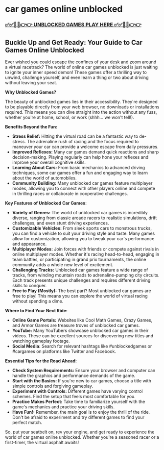 # car games online unblocked

### [✅✅🔴🔴👉👉 UNBLOCKED GAMES PLAY HERE ✅✅🔴🔴👉👉](https://topstoryindia.com)

## Buckle Up and Get Ready: Your Guide to Car Games Online Unblocked

Ever wished you could escape the confines of your desk and zoom around a virtual racetrack? The world of online car games unblocked is just waiting to ignite your inner speed demon! These games offer a thrilling way to unwind, challenge yourself, and even learn a thing or two about driving without leaving your seat.

**Why Unblocked Games?**

The beauty of unblocked games lies in their accessibility. They're designed to be playable directly from your web browser, no downloads or installations required. This means you can dive straight into the action without any fuss, whether you're at home, school, or work (shhh... we won't tell!). 

**Benefits Beyond the Fun:**

* **Stress Relief:**  Hitting the virtual road can be a fantastic way to de-stress. The adrenaline rush of racing and the focus required to maneuver your car can provide a welcome escape from daily pressures.
* **Improved Reflexes:**  Many car games demand quick reactions and sharp decision-making. Playing regularly can help hone your reflexes and improve your overall cognitive skills.
* **Learning About Cars:**  From basic mechanics to advanced driving techniques, some car games offer a fun and engaging way to learn about the world of automobiles.
* **Community Building:**  Many unblocked car games feature multiplayer modes, allowing you to connect with other players online and compete in thrilling races or collaborate in cooperative challenges. 

**Key Features of Unblocked Car Games:**

* **Variety of Genres:** The world of unblocked car games is incredibly diverse, ranging from classic arcade racers to realistic simulations, drift challenges, and even stunt driving experiences.  
* **Customizable Vehicles:** From sleek sports cars to monstrous trucks, you can find a vehicle to suit your driving style and taste. Many games allow for customization, allowing you to tweak your car's performance and appearance.
* **Multiplayer Modes:**  Join forces with friends or compete against rivals in online multiplayer modes.  Whether it's racing head-to-head, engaging in team battles, or participating in grand prix tournaments, the online community adds a whole new level of excitement.
* **Challenging Tracks:**  Unblocked car games feature a wide range of tracks, from winding mountain roads to adrenaline-pumping city circuits. Each track presents unique challenges and requires different driving skills to conquer.
* **Free to Play (Mostly):**  The best part? Most unblocked car games are free to play!  This means you can explore the world of virtual racing without spending a dime.

**Where to Find Your Next Ride:**

* **Online Game Portals:** Websites like Cool Math Games, Crazy Games, and Armor Games are treasure troves of unblocked car games.
* **YouTube:** Many YouTubers showcase unblocked car games in their videos. These can be excellent sources for discovering new titles and watching gameplay footage.
* **Social Media:** Search for relevant hashtags like #unblockedgames or #cargames on platforms like Twitter and Facebook.

**Essential Tips for the Road Ahead:**

* **Check System Requirements:**  Ensure your browser and computer can handle the graphics and performance demands of the game.
* **Start with the Basics:**  If you're new to car games, choose a title with simple controls and forgiving gameplay.
* **Experiment with Controls:**  Different games have varying control schemes. Find the setup that feels most comfortable for you.
* **Practice Makes Perfect:**  Take time to familiarize yourself with the game's mechanics and practice your driving skills.
* **Have Fun!:**  Remember, the main goal is to enjoy the thrill of the ride. Don't be afraid to experiment and try different games to find your perfect match.

So, put your seatbelt on, rev your engine, and get ready to experience the world of car games online unblocked. Whether you're a seasoned racer or a first-timer, the virtual asphalt awaits! 
